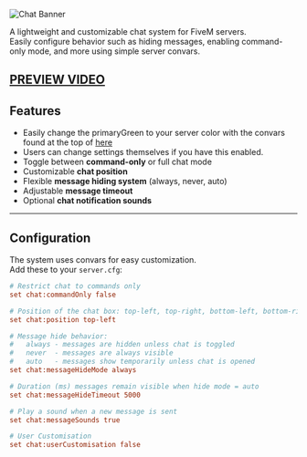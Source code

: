 ![Chat Banner](https://i.imgur.com/KCZXP2o.jpeg)

A lightweight and customizable chat system for FiveM servers.  
Easily configure behavior such as hiding messages, enabling command-only mode, and more using simple server convars.

[PREVIEW VIDEO](https://streamable.com/flrow6)
---

## Features
- Easily change the primaryGreen to your server color with the convars found at the top of [here](https://docs.dirkscripts.com/resources/dirk-lib/getting-started#server-variables-convars)
- Users can change settings themselves if you have this enabled.
- Toggle between **command-only** or full chat mode  
- Customizable **chat position**  
- Flexible **message hiding system** (always, never, auto)  
- Adjustable **message timeout**  
- Optional **chat notification sounds**

---

## Configuration

The system uses convars for easy customization.  
Add these to your `server.cfg`:

```cfg
# Restrict chat to commands only
set chat:commandOnly false

# Position of the chat box: top-left, top-right, bottom-left, bottom-right, bottom, top, right, left
set chat:position top-left

# Message hide behavior:
#   always - messages are hidden unless chat is toggled
#   never  - messages are always visible
#   auto   - messages show temporarily unless chat is opened
set chat:messageHideMode always

# Duration (ms) messages remain visible when hide mode = auto
set chat:messageHideTimeout 5000

# Play a sound when a new message is sent
set chat:messageSounds true

# User Customisation 
set chat:userCustomisation false
